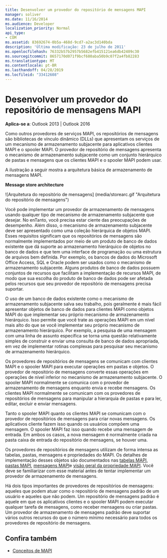 ```yaml
---
title: Desenvolver um provedor do repositório de mensagens MAPI
manager: soliver
ms.date: 11/16/2014
ms.audience: Developer
localization_priority: Normal
api_type:
- COM
ms.assetid: 83692674-0b5a-468d-9cd7-a2ac3d140bda
description: 'Última modificação: 23 de julho de 2011'
ms.openlocfilehash: 76332b57b2957b5682efb415121ea6db42409c30
ms.sourcegitcommit: 8657170d071f9bcf680aba50b9c07f2a4fb82283
ms.translationtype: MT
ms.contentlocale: pt-BR
ms.lasthandoff: 04/28/2019
ms.locfileid: "33412608"
---
```

# <a name="developing-a-mapi-message-store-provider"></a>Desenvolver um provedor do repositório de mensagens MAPI
  
**Aplica-se a**: Outlook 2013 | Outlook 2016 
  
Como outros provedores de serviços MAPI, os repositórios de mensagens são bibliotecas de vínculo dinâmico (DLLs) que apresentam os serviços de um mecanismo de armazenamento subjacente para aplicativos clientes MAPI e o spooler MAPI. O provedor de repositório de mensagens apresenta o mecanismo de armazenamento subjacente como um conjunto hierárquico de pastas e mensagens que os clientes MAPI e o spooler MAPI podem usar.
  
A ilustração a seguir mostra a arquitetura básica de armazenamento de mensagens MAPI.
  
**Message store architecture**
  
![Arquitetura do repositório de mensagens] (media/storearc.gif "Arquitetura do repositório de mensagens")
  
Você pode implementar um provedor de armazenamento de mensagens usando qualquer tipo de mecanismo de armazenamento subjacente que desejar. No enTanto, você precisa estar ciente das preocupações de desempenho. Além disso, o mecanismo de armazenamento subjacente deve ser apresentado como uma coleção hierárquica de objetos MAPI. Esses requisitos significam que os repositórios de mensagens são normalmente implementados por meio de um produto de banco de dados existente que dá suporte ao armazenamento hierárquico de objetos no banco de dados e que tem uma interface de programação ou uma estrutura de arquivos bem definida. Por exemplo, os bancos de dados do Microsoft Office Access, SQL e Oracle podem ser usados como o mecanismo de armazenamento subjacente. Alguns produtos de banco de dados possuem conjuntos de recursos que facilitam a implementação de recursos MAPI, de modo que sua escolha do produto de banco de dados pode ser afetada pelos recursos que seu provedor de repositório de mensagens precisa suportar.
  
O uso de um banco de dados existente como o mecanismo de armazenamento subjacente salva seu trabalho, pois geralmente é mais fácil apresentar objetos de banco de dados para clientes MAPI como objetos MAPI do que implementar seu próprio mecanismo de armazenamento hierárquico. Isso permite que você trate as operações MAPI em um nível mais alto do que se você implementar seu próprio mecanismo de armazenamento hierárquico. Por exemplo, a pesquisa de uma mensagem com uma linha de assunto específica se torna uma questão relativamente simples de construir e enviar uma consulta de banco de dados apropriada, em vez de implementar rotinas complexas para pesquisar seu mecanismo de armazenamento hierárquico.
  
Os provedores de repositórios de mensagens se comunicam com clientes MAPI e o spooler MAPI para executar operações em pastas e objetos. O provedor de repositório de mensagens converte essas operações em operações de nível inferior no mecanismo de armazenamento subjacente. O spooler MAPI normalmente se comunica com o provedor de armazenamento de mensagens enquanto envia e recebe mensagens. Os clientes MAPI normalmente se comunicam com os provedores de repositórios de mensagens para manipular a hierarquia de pastas e para ler, editar, excluir e enviar mensagens.
  
Tanto o spooler MAPI quanto os clientes MAPI se comunicam com o provedor de repositórios de mensagens para criar novas mensagens. Os aplicativos cliente fazem isso quando os usuários compõem uma mensagem. O spooler MAPI faz isso quando recebe uma mensagem de entrada. Em ambos os casos, a nova mensagem é normalmente criada na pasta caixa de entrada do repositório de mensagens, se houver uma.
  
Os provedores de repositórios de mensagens utilizam de forma intensa as tabelas, pastas, mensagens e propriedades do MAPI. Os detalhes de implementação desses objetos são documentados nas [tabelas MAPI](mapi-tables.md), [pastas MAPI](mapi-folders.md), [mensagens MAPI](mapi-messages.md)e [visão geral da propriedade MAPI](mapi-property-overview.md). Você deve se familiarizar com esse material antes de tentar implementar um provedor de armazenamento de mensagens.
  
Há dois tipos importantes de provedores de repositórios de mensagens: aqueles que podem atuar como o repositório de mensagens padrão de um usuário e aqueles que não podem. Um repositório de mensagens padrão é aquele em que os aplicativos clientes e o spooler MAPI podem executar qualquer tarefa de mensagens, como receber mensagens ou criar pastas. Um provedor de armazenamento de mensagens padrão deve suportar vários outros recursos do que o número mínimo necessário para todos os provedores de repositório de mensagens.
  
## <a name="see-also"></a>Confira também

- [Conceitos de MAPI](mapi-concepts.md)

